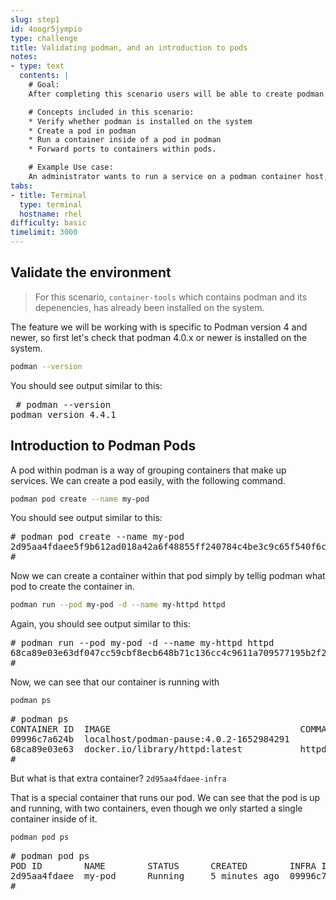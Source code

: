 ```yaml
---
slug: step1
id: 4oogr5jympio
type: challenge
title: Validating podman, and an introduction to pods
notes:
- type: text
  contents: |
    # Goal:
    After completing this scenario users will be able to create podman pods, create containers within those pods, and forward ports to the services those containers run.

    # Concepts included in this scenario:
    * Verify whether podman is installed on the system
    * Create a pod in podman
    * Run a container inside of a pod in podman
    * Forward ports to containers within pods.

    # Example Use case:
    An administrator wants to run a service on a podman container host, that has dependent services.
tabs:
- title: Terminal
  type: terminal
  hostname: rhel
difficulty: basic
timelimit: 3000
---
```

## Validate the environment

>For this scenario, `container-tools` which contains podman and its depenencies, has already been installed on the system.

The feature we will be working with is specific to Podman version 4 and newer, so first let's check that podman 4.0.x or newer is installed on the system.

```bash
podman --version
```

You should see output similar to this:

<pre class="file">
 # podman --version
podman version 4.4.1
</pre>

## Introduction to Podman Pods

A pod within podman is a way of grouping containers that make up services.  We can create a pod easily, with the following command.

```bash
podman pod create --name my-pod
```
You should see output similar to this:
<pre type=file>
# podman pod create --name my-pod
2d95aa4fdaee5f9b612ad018a42a6f48855ff240784c4be3c9c65f540f6c6448
#
</pre>

Now we can create a container within that pod simply by tellig podman what pod to create the container in.

```bash
podman run --pod my-pod -d --name my-httpd httpd
```
Again, you should see output similar to this:
<pre type=file>
# podman run --pod my-pod -d --name my-httpd httpd
68ca89e03e63df047cc59cbf8ecb648b71c136cc4c9611a709577195b2f2b048
#
</pre>
Now, we can see that our container is running with
```bash
podman ps
```
<pre type=file>
# podman ps
CONTAINER ID  IMAGE                                    COMMAND           CREATED         STATUS             PORTS       NAMES
09996c7a624b  localhost/podman-pause:4.0.2-1652984291                    2 minutes ago   Up 51 seconds ago              2d95aa4fdaee-infra
68ca89e03e63  docker.io/library/httpd:latest           httpd-foreground  51 seconds ago  Up 50 seconds ago              my-httpd
#
</pre>

But what is that extra container? `2d95aa4fdaee-infra`

That is a special container that runs our pod.  We can see that the pod is up and running, with two containers, even though we only started a single container inside of it.

```bash
podman pod ps
```

<pre type=file>
# podman pod ps
POD ID        NAME        STATUS      CREATED        INFRA ID      # OF CONTAINERS
2d95aa4fdaee  my-pod      Running     5 minutes ago  09996c7a624b  2
#
</pre>